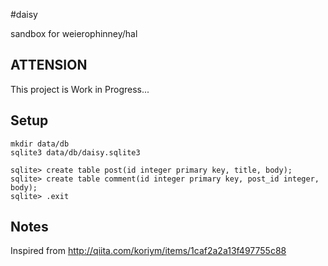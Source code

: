 #daisy

sandbox for weierophinney/hal

## ATTENSION
This project is Work in Progress...

## Setup

```
mkdir data/db
sqlite3 data/db/daisy.sqlite3

sqlite> create table post(id integer primary key, title, body);
sqlite> create table comment(id integer primary key, post_id integer, body);
sqlite> .exit
```

## Notes
Inspired from 
http://qiita.com/koriym/items/1caf2a2a13f497755c88